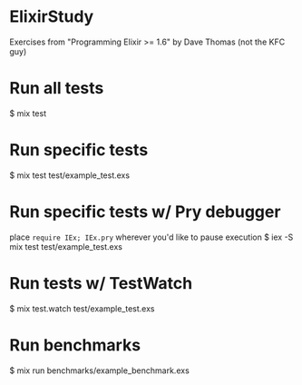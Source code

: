 # ElixirStudy

Exercises from "Programming Elixir >= 1.6" by Dave Thomas (not the KFC guy)

# Run all tests
$ mix test

# Run specific tests
$ mix test test/example_test.exs

# Run specific tests w/ Pry debugger
place `require IEx; IEx.pry` wherever you'd like to pause execution
$ iex -S mix test test/example_test.exs

# Run tests w/ TestWatch
$ mix test.watch test/example_test.exs

# Run benchmarks
$ mix run benchmarks/example_benchmark.exs
